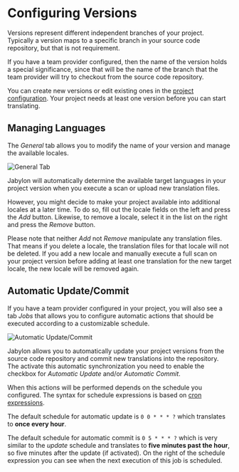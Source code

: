 
# Configuring Versions

Versions represent different independent branches of your project. Typically a version maps to a specific branch in your source code repository, but that is not requirement.

If you have a team provider configured, then the name of the version holds a special significance, since that will be the name of the branch that the team provider will try to checkout from the source code repository.

You can create new versions or edit existing ones in the [project configuration](./workingWithProjects.html). Your project needs at least one version before you can start translating.


## Managing Languages

The _General_ tab allows you to modify the name of your version and manage the available locales. 

![General Tab](images/languageSelection.png "General Tab")

Jabylon will automatically determine the available target languages in your project version when you execute a scan or upload new translation files. 

However, you might decide to make your project available into additional locales at a later time. To do so, fill out the locale fields on the left and press the _Add_ button. Likewise, to remove a locale, select it in the list on the right and press the _Remove_ button.

Please note that neither _Add_ not _Remove_ manipulate any translation files. That means if you delete a locale, the translation files for that locale will not be deleted. If you add a new locale and manually execute a full scan on your project
version before adding at least one translation for the new target locale, the new locale will be removed again.  


## Automatic Update/Commit

If you have a team provider configured in your project, you will also see a tab _Jobs_ that allows you to configure automatic actions that should be executed according to a customizable schedule.

![Automatic Update/Commit](images/automaticUpdate.png) 

Jabylon allows you to automatically update your project versions from the source code repository and commit new translations into the repository. The activate this automatic synchronization you need  to enable the checkbox for _Automatic Update_ and/or _Automatic Commit_.

When this actions will be performed depends on the schedule you configured. The syntax for schedule expressions is based on [cron expressions](http://quartz-scheduler.org/documentation/quartz-2.1.x/tutorials/tutorial-lesson-06). 

The default schedule for automatic update is `0 0 * * * ?` which translates to **once every hour**. 

The default schedule for automatic commit is `0 5 * * * ?` which is very similar to the _update_ schedule and translates to **five minutes past the hour**, so five minutes after the update (if activated). On the right of the schedule expression you can see when the next execution of this job is scheduled.